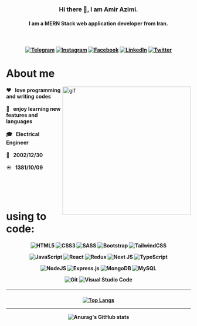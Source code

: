 <h3 align='center'>Hi there 👋, I am Amir Azimi.</Hi></h3>
<h4 align='center'>I am a MERN Stack web application developer from Iran.</h4>
<br/>
  
<h4 align='center'>
  
<a href='https://t.me/amir_azimi_dev'>![Telegram](https://img.shields.io/badge/Telegram-2CA5E0?style=for-the-badge&logo=telegram&logoColor=white)</a>
<a href='https://instagram.com/amir_azimi_dev/'>![Instagram](https://img.shields.io/badge/Instagram-%23E4405F.svg?style=for-the-badge&logo=Instagram&logoColor=white)</a>
<a href='https://www.facebook.com/amir.azimi.9862'>![Facebook](https://img.shields.io/badge/Facebook-%231877F2.svg?style=for-the-badge&logo=Facebook&logoColor=white)</a>
<a href='https://www.linkedin.com/in/amirazimi-dev'>![LinkedIn](https://img.shields.io/badge/linkedin-%230077B5.svg?style=for-the-badge&logo=linkedin&logoColor=white)</a>
<a href='https://twitter.com/amir_azimi81'>![Twitter](https://img.shields.io/badge/Twitter-%231DA1F2.svg?style=for-the-badge&logo=Twitter&logoColor=white)</a>

</h4>

# About me
<p>
<img align="right" width="350" src="https://github.com/Amir-Azimi-github/Amir3354/blob/main/giphy.gif?raw=true" alt="gif" />
<h4 align='left'>
❤️ &nbsp; love programming and writing codes <br/><br/>
🤞 &nbsp; enjoy learning new features and languages <br/><br/>
🎓 &nbsp; Electrical Engineer <br/><br/>
🎂 &nbsp;  2002/12/30 <br/><br/>
☀️ &nbsp;  1381/10/09 <br/><br/>
</h4>
</p>

<br/><br/>

# using to code:
<h4 align='center'>
  
![HTML5](https://img.shields.io/badge/html5-%23E34F26.svg?style=for-the-badge&logo=html5&logoColor=white)
![CSS3](https://img.shields.io/badge/css3-%231572B6.svg?style=for-the-badge&logo=css3&logoColor=white)
![SASS](https://img.shields.io/badge/SASS-hotpink.svg?style=for-the-badge&logo=SASS&logoColor=white)
![Bootstrap](https://img.shields.io/badge/bootstrap-%238511FA.svg?style=for-the-badge&logo=bootstrap&logoColor=white)
![TailwindCSS](https://img.shields.io/badge/tailwindcss-%2338B2AC.svg?style=for-the-badge&logo=tailwind-css&logoColor=white)

![JavaScript](https://img.shields.io/badge/javascript-%23323330.svg?style=for-the-badge&logo=javascript&logoColor=%23F7DF1E)
![React](https://img.shields.io/badge/react-%2320232a.svg?style=for-the-badge&logo=react&logoColor=%2361DAFB)
![Redux](https://img.shields.io/badge/redux-%23593d88.svg?style=for-the-badge&logo=redux&logoColor=white)
![Next JS](https://img.shields.io/badge/Next-black?style=for-the-badge&logo=next.js&logoColor=white)
![TypeScript](https://img.shields.io/badge/typescript-%23007ACC.svg?style=for-the-badge&logo=typescript&logoColor=white)

![NodeJS](https://img.shields.io/badge/node.js-6DA55F?style=for-the-badge&logo=node.js&logoColor=white)
![Express.js](https://img.shields.io/badge/express.js-%23404d59.svg?style=for-the-badge&logo=express&logoColor=%2361DAFB)
![MongoDB](https://img.shields.io/badge/MongoDB-%234ea94b.svg?style=for-the-badge&logo=mongodb&logoColor=white)
![MySQL](https://img.shields.io/badge/mysql-%2300f.svg?style=for-the-badge&logo=mysql&logoColor=white)

![Git](https://img.shields.io/badge/git-%23F05033.svg?style=for-the-badge&logo=git&logoColor=white)
![Visual Studio Code](https://img.shields.io/badge/Visual%20Studio%20Code-0078d7.svg?style=for-the-badge&logo=visual-studio-code&logoColor=white)

</h4>

---
<h4 align='center'> 

[![Top Langs](https://github-readme-stats.vercel.app/api/top-langs/?username=amir-azimi-github&layout=donut)](https://github.com/anuraghazra/github-readme-stats)
<hr>

![Anurag's GitHub stats](https://github-readme-stats.vercel.app/api?username=amir-azimi-github&show_icons=true&theme=radical)

</h4>

